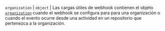 `organization` | `object` | Las cargas útiles de webhook contienen el objeto [`organization`](/graphql/reference/objects#organization) cuando el webhook se configura para para una organización o cuando el evento ocurre desde una actividad en un repositorio que pertenezca a la organización.

